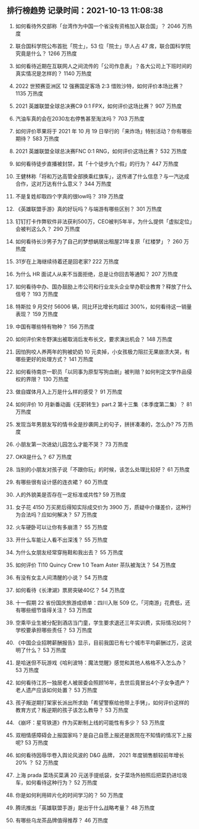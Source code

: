 
## 排行榜趋势 记录时间：2021-10-13 11:08:38
  
  1. 如何看待外交部称「台湾作为中国一个省没有资格加入联合国」？ 2046 万热度
    
  2. 联合国科学院公布首批「院士」，53 位「院士」华人占 47 席，联合国科学院究竟是什么？ 1266 万热度
    
  3. 如何看待近期在互联网人之间流传的「公司作息表」？各大公司上下班时间的真实情况是怎样的？ 1140 万热度
    
  4. 2022 世预赛亚洲区 12 强赛国足客场 2:3 惜败沙特，如何评价本场比赛？ 1135 万热度
    
  5. 2021 英雄联盟全球总决赛C9 0:1 FPX，如何评价这场比赛？ 907 万热度
    
  6. 汽油车真的会在2030左右停售甚至淘汰吗？ 703 万热度
    
  7. 如何评价苹果将于 2021 年 10 月 19 日举行的「来炸场」特别活动？你有哪些期待？ 583 万热度
    
  8. 2021 英雄联盟全球总决赛FNC 0:1 RNG，如何评价这场比赛？ 532 万热度
    
  9. 如何看待徒步直播被封禁，其「十个徒步九个假」的行为？ 447 万热度
    
  10. 王健林称「将和万达高管全部换乘红旗车」，这传递了什么信息？与一汽达成合作，这对万达有什么意义？ 344 万热度
    
  11. 不是复姓却取四个字真的很low吗？ 319 万热度
    
  12. 《英雄联盟手游》真的好玩吗？与端游有哪些区别？ 301 万热度
    
  13. 钉钉打卡作弊软件非法获利500万，CEO被判5年半，为什么提供「虚拟定位」会被判这么久？ 290 万热度
    
  14. 如何看待长沙男子为了自己的梦想蜗居出租屋21年复原「红楼梦」？ 260 万热度
    
  15. 31岁在上海继续待着还是回老家? 222 万热度
    
  16. 为什么 HR 面试人从来不当面拒绝，总是让你回去等通知？ 207 万热度
    
  17. 如何看待中办、国办鼓励上市公司和行业龙头企业举办职业教育？释放了什么信号？ 193 万热度
    
  18. 特斯拉 9 月交付 56006 辆，同比环比增长均超过 300%，如何看待这一销量表现？ 159 万热度
    
  19. 中国有哪些特有物种？ 156 万热度
    
  20. 如何评价宋冬野演出被取消后发布长文，要求演出机会？ 148 万热度
    
  21. 因怕狗咬人养两年的狗被奶奶 10 元卖掉，小女孩极力阻拦无果崩溃大哭，有哪些更好的处理方式？ 141 万热度
    
  22. 如何看待南京一职员「以同事为原型写狗血剧」被判赔？如何判定文学作品侵权的界限？ 130 万热度
    
  23. 做自媒体月入上万是什么样的感受？ 91 万热度
    
  24. 如何评价 10 月新番动画《无职转生》part.2 第十三集（本季度第二集）？ 81 万热度
    
  25. 发现当年男朋友写的情书全是抄袭网上的句子，拼拼凑凑的，怎么办? 75 万热度
    
  26. 小朋友第一次进幼儿园怎么才能不哭？ 73 万热度
    
  27. OKR是什么？ 67 万热度
    
  28. 当别的小朋友对孩子说「不跟你玩」的时候，该怎么处理比较好？ 61 万热度
    
  29. 有哪些很有设计感的连衣裙？ 60 万热度
    
  30. 人的外貌美是否存在一定标准或共性? 59 万热度
    
  31. 女子花 4150 万买房后得知实际成交价为 3900 万，质疑中介赚差价，这种行为合法吗？应如何解决？ 57 万热度
    
  32. 火车硬卧可以让你有多崩溃？ 55 万热度
    
  33. 开什么车能让人看不出深浅？ 55 万热度
    
  34. 为什么女朋友经常穿拖鞋和我出去？ 55 万热度
    
  35. 如何评价 TI10 Quincy Crew 1:0 Team Aster 茶队被淘汰？ 54 万热度
    
  36. 有没有女主人间清醒的小说？ 54 万热度
    
  37. 如何看待《长津湖》票房突破40亿？ 54 万热度
    
  38. 十一假期 22 省份国庆旅游成绩单：四川入账 509 亿，「河南游」花费低，还有哪些细节值得关注？ 53 万热度
    
  39. 空乘毕业生被分配到酒店当门童，学生要求退还三年实训费，实际情况如何？学校要承担哪些责任？ 53 万热度
    
  40. 《中国企业招聘薪酬报告》显示，目前我国已有七个城市平均薪酬过万，这说明了什么？ 53 万热度
    
  41. 是哈迷但不玩游戏《哈利波特：魔法觉醒》感觉和其他人格格不入怎么办？ 53 万热度
    
  42. 如何看待江苏一独居老人被居委会照顾16年，去世后竟冒出4个子女争遗产？老人遗产应该如何处置？ 53 万热度
    
  43. 孩子叛逆期打架家长派出所求助「希望警察给他带上手铐」，如何评价这样的教育方式？叛逆期的孩子该怎么教导？ 53 万热度
    
  44. 《崩坏：星穹铁道》作为买断制上线的可能性有多少？ 53 万热度
    
  45. 双相情感障碍会上报国家吗？是自己自愿上报还是医院在不知情的情况下上报呢? 53 万热度
    
  46. 如何看待因辱华卷入舆论风波的 D&G 品牌， 2021 年度销售额较前年增长 20% ？ 52 万热度
    
  47. 上海 prada 菜场买菜满 20 元送手提纸袋，女子菜场外拍照后把菜扔进垃圾车，如何看待这种行为？ 52 万热度
    
  48. 你是如何利用碎片化的时间学习的？ 50 万热度
    
  49. 腾讯推出「英雄联盟手游」是出于什么战略考量？ 48 万热度
    
  50. 有哪些乌龙茶品牌值得推荐？ 46 万热度
    